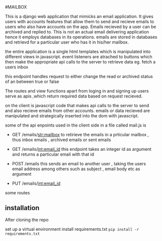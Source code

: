 
#MAILBOX

This is a django web application that mimicks an email application. It gives users with accounts features that allow them to send and recieve emails to users who also have accounts on the app. Emails recieved by a user can be archived and replied to. This is not an actual email delivering application hence it employs databases in its operations. emails are stored in databases and retrievd for a particular user who has it in his/her mailbox.


the entire application is a single html templates which is manipulated into different views in javascript. event listeners are atrached to buttons which then make the appropriate api calls to the server to retrieve data eg. fetch a users inbox 


this endpoint handles request to either change the read or archived status of an between true or false

The routes and view functions apart from loging in and signing up users serve as apis ,which return required data based on request recieved. 

on the client is javascript code that makes api calls to the server  to send and also recieve emails from other accounts. emails or data recieved are manipulated and strategically inserted into the dom with javascript.




some of the api enpoints used in the client side in a file called mail.js is 

* GET /emails/<str:mailbox>
    to retirieve the emails in a prticular mailbox , thus inbox emails , archived emails or sent emails

* GET /emails/<int:email_id>
  this endpoint  takes an integer id as argument and returns a  particular email with  that id

* POST /emails
    this  sends an email to another user , taking the users email address among others such as subject , email body etc as argument 

* PUT /emails/<int:email_id>


some routes 



## installation
After cloning the repo

set up a virtual environment
install requirements.txt  `pip install -r requirements.txt`


